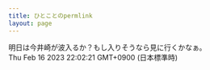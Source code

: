 ```yaml
---
title: ひとことのpermlink
layout: page
---
```

<div class="box" dt="1676552541073">
  明日は今井崎が波入るか？もし入りそうなら見に行くかなぁ。
  <div class="content is-small">Thu Feb 16 2023 22:02:21 GMT+0900 (日本標準時)</div>
</div>